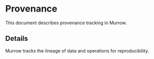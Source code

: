 # Provenance

This document describes provenance tracking in Murrow.

## Details

Murrow tracks the lineage of data and operations for reproducibility.